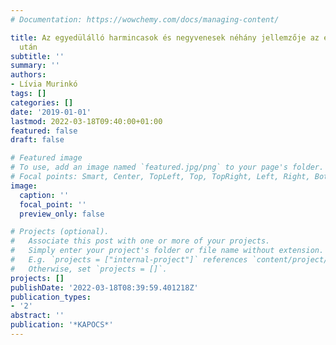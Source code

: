 ```yaml
---
# Documentation: https://wowchemy.com/docs/managing-content/

title: Az egyedülálló harmincasok és negyvenesek néhány jellemzője az ezredforduló
  után
subtitle: ''
summary: ''
authors:
- Lívia Murinkó
tags: []
categories: []
date: '2019-01-01'
lastmod: 2022-03-18T09:40:00+01:00
featured: false
draft: false

# Featured image
# To use, add an image named `featured.jpg/png` to your page's folder.
# Focal points: Smart, Center, TopLeft, Top, TopRight, Left, Right, BottomLeft, Bottom, BottomRight.
image:
  caption: ''
  focal_point: ''
  preview_only: false

# Projects (optional).
#   Associate this post with one or more of your projects.
#   Simply enter your project's folder or file name without extension.
#   E.g. `projects = ["internal-project"]` references `content/project/deep-learning/index.md`.
#   Otherwise, set `projects = []`.
projects: []
publishDate: '2022-03-18T08:39:59.401218Z'
publication_types:
- '2'
abstract: ''
publication: '*KAPOCS*'
---
```


